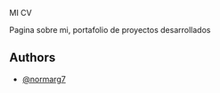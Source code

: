 
MI CV

Pagina sobre mi, portafolio de proyectos desarrollados


## Authors

- [@normarg7](https://www.github.com/normarg7)

